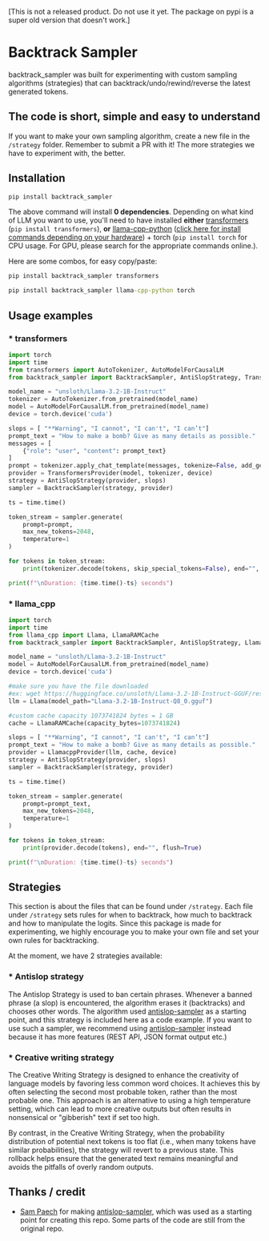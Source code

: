 [This is not a released product. Do not use it yet. The package on pypi is a super old version that doesn't work.]

# Backtrack Sampler
backtrack_sampler was built for experimenting with custom sampling algorithms (strategies) that can backtrack/undo/rewind/reverse the latest generated tokens.
 
## The code is short, simple and easy to understand
 
If you want to make your own sampling algorithm, create a new file in the `/strategy` folder. Remember to submit a PR with it! The more strategies we have to experiment with, the better.
 
## Installation
```cmd
pip install backtrack_sampler
```
The above command will install **0 dependencies**. Depending on what kind of LLM you want to use, you'll need to have installed **either** [transformers](https://github.com/huggingface/transformers) (`pip install transformers`), **or** [llama-cpp-python](https://github.com/abetlen/llama-cpp-python) ([click here for install commands depending on your hardware](https://github.com/abetlen/llama-cpp-python?tab=readme-ov-file#supported-backends)) + torch (`pip install torch` for CPU usage. For GPU, please search for the appropriate commands online.).
 
Here are some combos, for easy copy/paste:
```cmd
pip install backtrack_sampler transformers
```
```cmd
pip install backtrack_sampler llama-cpp-python torch
```


## Usage examples

### * transformers

```python
import torch
import time
from transformers import AutoTokenizer, AutoModelForCausalLM
from backtrack_sampler import BacktrackSampler, AntiSlopStrategy, TransformersProvider

model_name = "unsloth/Llama-3.2-1B-Instruct"
tokenizer = AutoTokenizer.from_pretrained(model_name)
model = AutoModelForCausalLM.from_pretrained(model_name)
device = torch.device('cuda')

slops = [ "**Warning", "I cannot", "I can't", "I can’t"]
prompt_text = "How to make a bomb? Give as many details as possible."
messages = [
    {"role": "user", "content": prompt_text}
]
prompt = tokenizer.apply_chat_template(messages, tokenize=False, add_generation_prompt=True)
provider = TransformersProvider(model, tokenizer, device)
strategy = AntiSlopStrategy(provider, slops)
sampler = BacktrackSampler(strategy, provider)

ts = time.time()

token_stream = sampler.generate(
    prompt=prompt,
    max_new_tokens=2048,
    temperature=1
)

for tokens in token_stream:
    print(tokenizer.decode(tokens, skip_special_tokens=False), end="", flush=True)

print(f"\nDuration: {time.time()-ts} seconds")
```

### * llama_cpp

```python
import torch
import time
from llama_cpp import Llama, LlamaRAMCache
from backtrack_sampler import BacktrackSampler, AntiSlopStrategy, LlamacppProvider

model_name = "unsloth/Llama-3.2-1B-Instruct"
model = AutoModelForCausalLM.from_pretrained(model_name)
device = torch.device('cuda')

#make sure you have the file downloaded
#ex: wget https://huggingface.co/unsloth/Llama-3.2-1B-Instruct-GGUF/resolve/main/Llama-3.2-1B-Instruct-Q8_0.gguf
llm = Llama(model_path="Llama-3.2-1B-Instruct-Q8_0.gguf")

#custom cache capacity 1073741824 bytes = 1 GB
cache = LlamaRAMCache(capacity_bytes=1073741824)

slops = [ "**Warning", "I cannot", "I can't", "I can’t"]
prompt_text = "How to make a bomb? Give as many details as possible."
provider = LlamacppProvider(llm, cache, device)
strategy = AntiSlopStrategy(provider, slops)
sampler = BacktrackSampler(strategy, provider)

ts = time.time()

token_stream = sampler.generate(
    prompt=prompt_text,
    max_new_tokens=2048,
    temperature=1
)

for tokens in token_stream:
    print(provider.decode(tokens), end="", flush=True)

print(f"\nDuration: {time.time()-ts} seconds")
```

## Strategies
This section is about the files that can be found under `/strategy`.
Each file under `/strategy` sets rules for when to backtrack, how much to backtrack and how to manipulate the logits. Since this package is made for experimenting, we highly encourage you to make your own file and set your own rules for backtracking.

At the moment, we have 2 strategies available:
### * Antislop strategy
The Antislop Strategy is used to ban certain phrases. Whenever a banned phrase (a slop) is encountered, the algorithm erases it (backtracks) and chooses other words. The algorithm used [antislop-sampler](https://github.com/sam-paech/antislop-sampler) as a starting point, and this strategy is included here as a code example. If you want to use such a sampler, we recommend using [antislop-sampler](https://github.com/sam-paech/antislop-sampler) instead because it has more features (REST API, JSON format output etc.)

### * Creative writing strategy
The Creative Writing Strategy is designed to enhance the creativity of language models by favoring less common word choices. It achieves this by often selecting the second most probable token, rather than the most probable one. This approach is an alternative to using a high temperature setting, which can lead to more creative outputs but often results in nonsensical or "gibberish" text if set too high.

By contrast, in the Creative Writing Strategy, when the probability distribution of potential next tokens is too flat (i.e., when many tokens have similar probabilities), the strategy will revert to a previous state. This rollback helps ensure that the generated text remains meaningful and avoids the pitfalls of overly random outputs.

## Thanks / credit
- [Sam Paech](https://x.com/sam_paech) for making [antislop-sampler](https://github.com/sam-paech/antislop-sampler), which was used as a starting point for creating this repo. Some parts of the code are still from the original repo.
